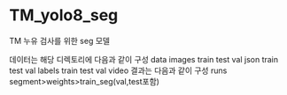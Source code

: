 # TM_yolo8_seg
TM 누유 검사를 위한 seg 모델 

데이터는 해당 디렉토리에 다음과 같이 구성 
data
  images
    train
    test
    val
  json
    train
    test
    val
  labels
    train
    test
    val
  video
결과는 다음과 같이 구성 
runs
  segment>weights>train_seg(val,test포함)
